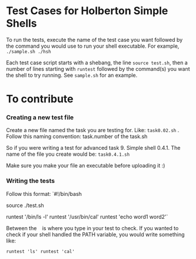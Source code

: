 # Test Cases for Holberton Simple Shells

To run the tests, execute the name of the test case you want followed by the command you would use to run your shell executable. For example, `./sample.sh ./hsh`

Each test case script starts with a shebang, the line `source test.sh`, then a number of lines starting with `runtest` followed by the command(s) you want the shell to try running. See `sample.sh` for an example.

# To contribute
### Creating a new test file
Create a new file named the task you are testing for. Like: `task0.02.sh` . Follow this naming convention: 
task.number of the task.sh

So if you were writing a test for advanced task 9. Simple shell 0.4.1. The name of the file you create would be:
`task0.4.1.sh`

Make sure you make your file an executable before uploading it :)

### Writing the tests
Follow this format:
`#!/bin/bash

source ./test.sh

runtest '/bin/ls -l'
runtest '/usr/bin/cal'
runtest 'echo word1     word2'`

Between the ` ` is where you type in your test to check. If you wanted to check if your shell handled the PATH variable, you would write something like:

`runtest 'ls'
 runtest 'cal'`
